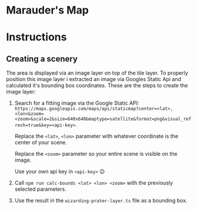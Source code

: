 # Marauder's Map

# Instructions
## Creating a scenery
The area is displayed via an image layer on top of the tile layer. To properly position this image layer i extracted an image via Googles Static Api and calculated it's bounding box coordinates.
These are the steps to create the image layer:
1. Search for a fitting image via the Google Static API: 
`https://maps.googleapis.com/maps/api/staticmap?center=<lat>,<lon>&zoom=<zoom>&scale=2&size=640x640&maptype=satellite&format=png&visual_refresh=true&key=<api-key>`.

    Replace the `<lat>`, `<lon>` parameter with whatever coordinate is the center of your scene.

    Replace the `<zoom>` parameter so your entire scene is visible on the image.
    
    Use your own api key in `<api-key>` 😉
1. Call `npm run calc-bounds <lat> <lon> <zoom>` with the previously selected parameters.
1. Use the result in the `wizarding-prater-layer.ts` file as a bounding box.